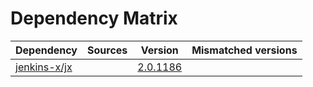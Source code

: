 # Dependency Matrix

Dependency | Sources | Version | Mismatched versions
---------- | ------- | ------- | -------------------
[jenkins-x/jx](https://github.com/jenkins-x/jx.git) |  | [2.0.1186](https://github.com/jenkins-x/jx/releases/tag/v2.0.1186) | 
